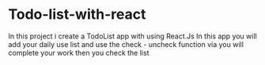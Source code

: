 # Todo-list-with-react
In this project i create a TodoList app with using React.Js 
In this app you will add your daily use list and use the check - uncheck function via you will complete your work then you check the list 


